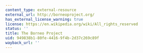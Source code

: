 ```yaml
---
content_type: external-resource
external_url: http://borneoproject.org/
has_external_license_warning: true
license: https://en.wikipedia.org/wiki/All_rights_reserved
status: ''
title: The Borneo Project
uid: 949838b1-80fe-4416-9f4b-2d37c269c89f
wayback_url: ''
---
```

